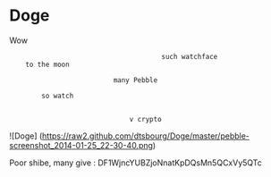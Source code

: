 Doge
====

Wow

                                          such watchface
        to the moon                      
                              
                              many Pebble
                              
            so watch


                                  v crypto
                                  
  
  
![Doge] (https://raw2.github.com/dtsbourg/Doge/master/pebble-screenshot_2014-01-25_22-30-40.png)


Poor shibe, many give : DF1WjncYUBZjoNnatKpDQsMn5QCxVy5QTc 
